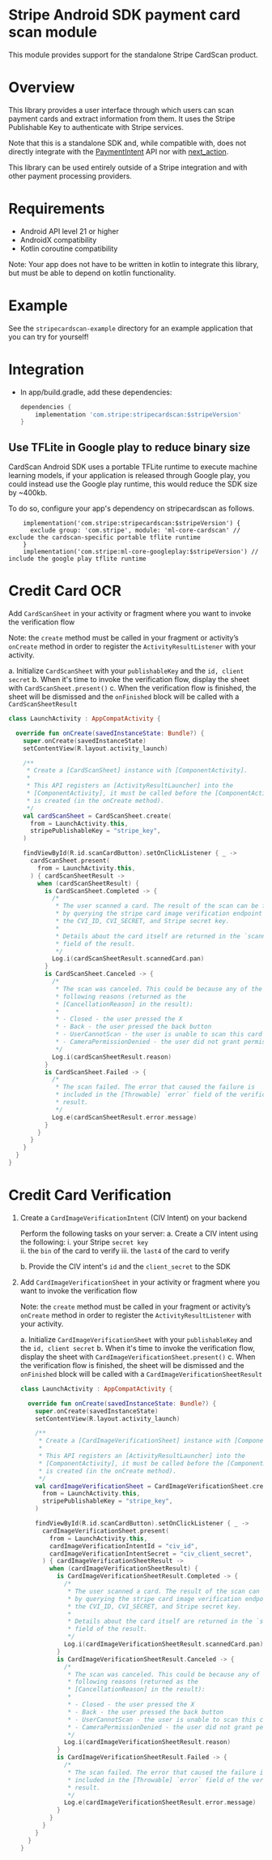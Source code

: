 # Stripe Android SDK payment card scan module
This module provides support for the standalone Stripe CardScan product.

# Overview
This library provides a user interface through which users can scan payment cards and extract information from them. It uses the Stripe Publishable Key to authenticate with Stripe services.

Note that this is a standalone SDK and, while compatible with, does not directly integrate with the [PaymentIntent](https://stripe.com/docs/api/payment_intents) API nor with [next_action](https://stripe.com/docs/api/errors#errors-payment_intent-next_action).

This library can be used entirely outside of a Stripe integration and with other payment processing providers.

# Requirements
- Android API level 21 or higher
- AndroidX compatibility
- Kotlin coroutine compatibility

Note: Your app does not have to be written in kotlin to integrate this library, but must be able to depend on kotlin functionality.

# Example
See the `stripecardscan-example` directory for an example application that you can try for yourself!

# Integration
* In app/build.gradle, add these dependencies:
    ```gradle
    dependencies {
        implementation 'com.stripe:stripecardscan:$stripeVersion'
    }
    ```

## Use TFLite in Google play to reduce binary size

CardScan Android SDK uses a portable TFLite runtime to execute machine learning models, if your application is released through Google play, you could instead use the Google play runtime, this would reduce the SDK size by ~400kb.

To do so, configure your app's dependency on stripecardscan as follows.
```
    implementation('com.stripe:stripecardscan:$stripeVersion') {
      exclude group: 'com.stripe', module: 'ml-core-cardscan' // exclude the cardscan-specific portable tflite runtime
    }
    implementation('com.stripe:ml-core-googleplay:$stripeVersion') // include the google play tflite runtime
```

# Credit Card OCR

Add `CardScanSheet` in your activity or fragment where you want to invoke the verification flow

Note: the `create` method must be called in your fragment or activity’s `onCreate` method in order to register the `ActivityResultListener` with your activity.

a. Initialize `CardScanSheet`  with your `publishableKey` and the `id, client secret`
b. When it's time to invoke the verification flow, display the sheet with `CardScanSheet.present()`
c. When the verification flow is finished, the sheet will be dismissed and the `onFinished` block will be called with a `CardScanSheetResult`

```kotlin
class LaunchActivity : AppCompatActivity {

  override fun onCreate(savedInstanceState: Bundle?) {
    super.onCreate(savedInstanceState)
    setContentView(R.layout.activity_launch)

    /**
     * Create a [CardScanSheet] instance with [ComponentActivity].
     *
     * This API registers an [ActivityResultLauncher] into the
     * [ComponentActivity], it must be called before the [ComponentActivity]
     * is created (in the onCreate method).
     */
    val cardScanSheet = CardScanSheet.create(
      from = LaunchActivity.this,
      stripePublishableKey = "stripe_key",
    )

    findViewById(R.id.scanCardButton).setOnClickListener { _ ->
      cardScanSheet.present(
        from = LaunchActivity.this,
      ) { cardScanSheetResult ->
        when (cardScanSheetResult) {
          is CardScanSheet.Completed -> {
            /*
             * The user scanned a card. The result of the scan can be found
             * by querying the stripe card image verification endpoint with
             * the CVI_ID, CVI_SECRET, and Stripe secret key.
             * 
             * Details about the card itself are returned in the `scannedCard`
             * field of the result.
             */
            Log.i(cardScanSheetResult.scannedCard.pan)
          }
          is CardScanSheet.Canceled -> {
            /*
             * The scan was canceled. This could be because any of the
             * following reasons (returned as the
             * [CancellationReason] in the result):
             *
             * - Closed - the user pressed the X
             * - Back - the user pressed the back button
             * - UserCannotScan - the user is unable to scan this card
             * - CameraPermissionDenied - the user did not grant permissions
             */
            Log.i(cardScanSheetResult.reason)
          }
          is CardScanSheet.Failed -> {
            /*
             * The scan failed. The error that caused the failure is
             * included in the [Throwable] `error` field of the verification
             * result.
             */
            Log.e(cardScanSheetResult.error.message)
          }
        }
      }
    }
  }
}
```

# Credit Card Verification

1. Create a `CardImageVerificationIntent` (CIV Intent) on your backend

    Perform the following tasks on your server:
    a. Create a CIV intent using the following:
        i. your Stripe `secret key`  
        ii. the `bin`  of the card to verify
        iii. the `last4` of the card to verify 

    b. Provide the CIV intent's `id` and the `client_secret` to the SDK

2. Add `CardImageVerificationSheet` in your activity or fragment where you want to invoke the verification flow

    Note: the `create` method must be called in your fragment or activity’s `onCreate` method in order to register the `ActivityResultListener` with your activity.

    a. Initialize `CardImageVerificationSheet`  with your `publishableKey` and the `id, client secret`
    b. When it's time to invoke the verification flow, display the sheet with `CardImageVerificationSheet.present()`
    c. When the verification flow is finished, the sheet will be dismissed and the `onFinished` block will be called with a `CardImageVerificationSheetResult`

    ```kotlin
    class LaunchActivity : AppCompatActivity {
    
      override fun onCreate(savedInstanceState: Bundle?) {
        super.onCreate(savedInstanceState)
        setContentView(R.layout.activity_launch)
    
        /**
         * Create a [CardImageVerificationSheet] instance with [ComponentActivity].
         *
         * This API registers an [ActivityResultLauncher] into the
         * [ComponentActivity], it must be called before the [ComponentActivity]
         * is created (in the onCreate method).
         */
        val cardImageVerificationSheet = CardImageVerificationSheet.create(
          from = LaunchActivity.this,
          stripePublishableKey = "stripe_key",
        )
    
        findViewById(R.id.scanCardButton).setOnClickListener { _ ->
          cardImageVerificationSheet.present(
            from = LaunchActivity.this,
            cardImageVerificationIntentId = "civ_id",
            cardImageVerificationIntentSecret = "civ_client_secret",
          ) { cardImageVerificationSheetResult ->
            when (cardImageVerificationSheetResult) {
              is CardImageVerificationSheetResult.Completed -> {
                /*
                 * The user scanned a card. The result of the scan can be found
                 * by querying the stripe card image verification endpoint with
                 * the CVI_ID, CVI_SECRET, and Stripe secret key.
                 * 
                 * Details about the card itself are returned in the `scannedCard`
                 * field of the result.
                 */
                Log.i(cardImageVerificationSheetResult.scannedCard.pan)
              }
              is CardImageVerificationSheetResult.Canceled -> {
                /*
                 * The scan was canceled. This could be because any of the
                 * following reasons (returned as the
                 * [CancellationReason] in the result):
                 *
                 * - Closed - the user pressed the X
                 * - Back - the user pressed the back button
                 * - UserCannotScan - the user is unable to scan this card
                 * - CameraPermissionDenied - the user did not grant permissions
                 */
                Log.i(cardImageVerificationSheetResult.reason)
              }
              is CardImageVerificationSheetResult.Failed -> {
                /*
                 * The scan failed. The error that caused the failure is
                 * included in the [Throwable] `error` field of the verification
                 * result.
                 */
                Log.e(cardImageVerificationSheetResult.error.message)
              }
            }
          }
        }
      }
    }
   ```
